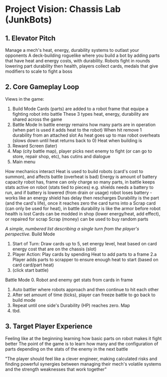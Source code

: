 # Project Vision: Chassis Lab (JunkBots)

## 1. Elevator Pitch
Manage a mech's heat, energy, durability systems to outlast your opponents
A deck-building roguelike where you build a bot by adding parts that have heat and energy costs, with durability. 
Robots fight in rounds lowering part durability then health, players collect cards, medals that give modifiers to scale to fight a boss


## 2. Core Gameplay Loop
Views in the game:
1. Build Mode
Cards (parts) are added to a robot frame that equipe a fighting robot into battle
These 3 types heat, energy, durability are shared across the game
2. Battle Mode
In battle energy remains how many parts are in operation (when part is used it adds heat to the robot)
When hit remove 1 durability from an attached slot
As heat goes up to max robot overheats (slows down until heat returns back to 0)
Heat when building is 
3. Reward Screen
(later)
4. Map (city battle map), player picks next enemy to fight (or can go to store, repair shop, etc), has cutins and dialogue
5. Main menu

How mechanics interact
Heat is used to build robots (card's cost to summon), and affects battle (overheat is bad)
Energy is amount of battery capacity robot has, frame can only charge so many parts, in battle keeps stats active on robot (stats tied to pieces) e.g. shields needs a battery to run, and if battery is lowered (from drain or usage) robot loses battery - works like an energy shield has delay then rescharges
Durability is the part (and the card's life), once it reaches zero the card turns into a Scrap card (can only be used for heat), in battle durability is like the armor before robot health is lost
Cards can be modded in shop (lower energy/heat, add effect), or repaired for scrap
Scrap (money) can be used to buy random parts 

*A simple, numbered list describing a single turn from the player's perspective.*
Build Mode
1.  Start of Turn: Draw cards up to 5, set energy level, heat based on card energy cost that are on the chassis (slot)
2.  Player Action: Play cards by spending Heat to add parts to a frame
2.a Player adds parts to scrapper to ensure enough heat to start (based on card card/part heat)
3. (click start battle)

Battle Mode
0.  Robot and enemy get stats from cards in frame
1.  Auto battler where robots approach and then continue to hit each other
2.  After set amount of time (ticks), player can freeze battle to go back to build mode
3.  Repeat until one side's Durability (HP) reaches zero.
Map
1. tbd.

## 3. Target Player Experience
Feeling like at the beginning learning how basic parts on robot makes it fight better
The point of the game is to learn how many and the configuration of parts depending on the stats of the enemy in the next battle

"The player should feel like a clever engineer, making calculated risks and finding powerful synergies between managing their mech's volatile systems and the strength weaknesses that work together"

